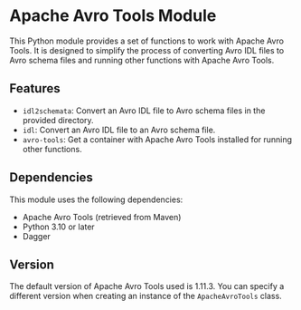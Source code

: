 # Apache Avro Tools Module

This Python module provides a set of functions to work with Apache Avro Tools. It is designed to simplify the process of converting Avro IDL files to Avro schema files and running other functions with Apache Avro Tools.

## Features

- `idl2schemata`: Convert an Avro IDL file to Avro schema files in the provided directory.
- `idl`: Convert an Avro IDL file to an Avro schema file.
- `avro-tools`: Get a container with Apache Avro Tools installed for running other functions.

## Dependencies

This module uses the following dependencies:

- Apache Avro Tools (retrieved from Maven)
- Python 3.10 or later
- Dagger

## Version

The default version of Apache Avro Tools used is 1.11.3. You can specify a different version when creating an instance of the `ApacheAvroTools` class.
